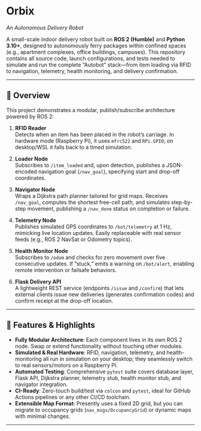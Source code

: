 # Orbix 
*An Autonomous Delivery Robot*

A small-scale indoor delivery robot built on **ROS 2 (Humble)** and **Python 3.10+**, designed to autonomously ferry packages within confined spaces (e.g., apartment complexes, office buildings, campuses). This repository contains all source code, launch configurations, and tests needed to simulate and run the complete “Autobot” stack—from item loading via RFID to navigation, telemetry, health monitoring, and delivery confirmation.

---

## 📖 Overview

This project demonstrates a modular, publish/subscribe architecture powered by ROS 2:

1. **RFID Reader**  
   Detects when an item has been placed in the robot’s carriage. In hardware mode (Raspberry Pi), it uses `mfrc522` and `RPi.GPIO`; on desktop/WSL it falls back to a timed simulation.

2. **Loader Node**  
   Subscribes to `/item_loaded` and, upon detection, publishes a JSON-encoded navigation goal (`/nav_goal`), specifying start and drop-off coordinates.

3. **Navigator Node**  
   Wraps a Dijkstra path planner tailored for grid maps. Receives `/nav_goal`, computes the shortest free-cell path, and simulates step-by-step movement, publishing a `/nav_done` status on completion or failure.

4. **Telemetry Node**  
   Publishes simulated GPS coordinates to `/bot/telemetry` at 1 Hz, mimicking live location updates. Easily replaceable with real sensor feeds (e.g., ROS 2 NavSat or Odometry topics).

5. **Health Monitor Node**  
   Subscribes to `/odom` and checks for zero movement over five consecutive updates. If “stuck,” emits a warning on `/bot/alert`, enabling remote intervention or failsafe behaviors.

6. **Flask Delivery API**  
   A lightweight REST service (endpoints `/issue` and `/confirm`) that lets external clients issue new deliveries (generates confirmation codes) and confirm receipt at the drop-off location.

---

## 🚀 Features & Highlights

- **Fully Modular Architecture**: Each component lives in its own ROS 2 node. Swap or extend functionality without touching other modules.
- **Simulated & Real Hardware**: RFID, navigation, telemetry, and health-monitoring all run in simulation on your desktop; they seamlessly switch to real sensors/motors on a Raspberry Pi.
- **Automated Testing**: Comprehensive `pytest` suite covers database layer, Flask API, Dijkstra planner, telemetry stub, health monitor stub, and navigator integration.
- **CI-Ready**: Zero-touch build/test via `colcon` and `pytest`, ideal for GitHub Actions pipelines or any other CI/CD toolchain.
- **Extensible Map Format**: Presently uses a fixed 2D grid, but you can migrate to occupancy grids (`nav_msgs/OccupancyGrid`) or dynamic maps with minimal changes.

---
